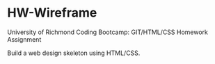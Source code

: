 # HW-Wireframe
University of Richmond Coding Bootcamp: GIT/HTML/CSS Homework Assignment

Build a web design skeleton using HTML/CSS. 
